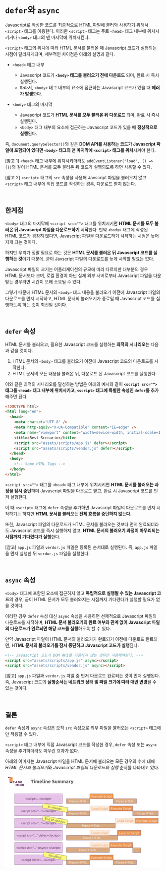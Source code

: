 # `defer`와 `async`

Javascript로 작성한 코드를 최종적으로 HTML 파일에 불러와 사용하기 위해서 `<script>` 태그를 이용한다. 이러한 `<script>` 태그는 주로 `<head>` 태그 내부에 위치시키거나 `<body>` 태그의 맨 마지막에 위치시킨다.

`<script>` 태그의 위치에 따라 HTML 문서를 불러올 때 Javascript 코드가 실행되는 시점이 달라지게되며, 세부적인 차이점은 아래의 설명과 같다.

- `<head>` 태그 내부

  - Javascript 코드가 **`<body>` 태그를 불러오기 전에 다운로드** 되며, 완료 시 즉시 실행된다.
  - 따라서, `<body>` 태그 내부의 요소에 접근하는 Javascript 코드가 있을 때 **에러가 발생**한다.

- `<body>` 태그의 마지막
  - Javascript 코드가 **HTML 문서를 모두 불러온 뒤 다운로드** 되며, 완료 시 즉시 실행된다.
  - `<body>` 태그 내부의 요소에 접근하는 Javascript 코드가 있을 때 **정상적으로 실행**된다.

즉, `document.querySelector()`와 같은 **DOM API를 사용하는 코드가 Javascript 파일에 포함되어 있다면 `<body>` 태그의 맨 마지막에 `<script>` 태그를 위치**시켜야 한다.

[참고 1] `<head>` 태그 내부에 위치시키더라도 `addEventListener("load", () => {})`와 같이 HTML 문서를 모두 불러온 뒤 코드가 실행되도록 하면 사용할 수 있다.

[참고 2] `<script>` 태그의 `src` 속성을 사용해 Javscript 파일을 불러오지 않고 `<script>` 태그 내부에 직접 코드를 작성하는 경우, 다운로드 받지 않는다.

<br>

## 한계점

`<body>` 태그의 마지막에 `<script src="">` 태그를 위치시키면 **HTML 문서를 모두 불러온 뒤 Javascript 파일을 다운로드하기 시작**한다. 만약 `<body>` 태그에 작성된 HTML 코드가 굉장히 많다면, Javascript 파일을 다운로드하기 시작하는 시점은 늦어지게 되는 것이다.

하지만 우리가 정말 필요로 하는 것은 **HTML 문서를 불러온 뒤 Javascript 코드를 실행하는 것**이기 때문에, 굳이 Javscript 파일의 다운로드를 늦게 시작할 필요는 없다.

Javascript 파일의 크기는 어플리케이션의 규모에 따라 다르지만 대부분의 경우 HTML 문서보다 크며, 로컬 환경이 아닌 실제 외부 서버로부터 Javascript 파일을 다운받는 경우라면 시간이 오래 소요될 수 있다.

그렇기 때문에 HTML 문서의 `<body>` 태그 내용을 불러오기 이전에 Javascript 파일의 다운로드를 먼저 시작하고, HTML 문서의 불러오기가 종료될 때 Javascript 코드를 실행하도록 하는 것이 최선일 것이다.

<br>

## `defer` 속성

HTML 문서를 불러오고, 필요한 Javascript 코드를 실행하는 **최적의 시나리오**는 다음과 같을 것이다.

1. HTML 문서의 `<body>` 태그를 불러오기 이전에 Javascript 코드의 다운로드를 시작한다.
2. HTML 문서의 모든 내용을 불러온 뒤, 다운로드 된 Javascript 코드를 실행한다.

이와 같은 최적의 시나리오를 달성하는 방법은 아래의 예시와 같이 **`<script src="">` 태그를 `<head>` 태그 내부에 위치시키고, `<script>` 태그에 특별한 속성인 `defer`를 추가**해주면 된다.

```html
<!DOCTYPE html>
<html lang="en">
  <head>
    <meta charset="UTF-8" />
    <meta http-equiv="X-UA-Compatible" content="IE=edge" />
    <meta name="viewport" content="width=device-width, initial-scale=1.0" />
    <title>Best Scenario</title>
    <script src="assets/scripts/app.js" defer></script>
    <script src="assets/scripts/vendor.js" defer></script>
  </head>
  <body>
    <!-- Some HTML Tags -->
  </body>
</html>
```

`<script src="">` 태그를 `<head>` 태그 내부에 위치시키면 **HTML 문서를 불러오는 과정을 잠시 중단**하며 Javascript 파일을 다운로드 받고, 완료 시 Javascript 코드를 먼저 실행한다.

이 때 `<script>` 태그에 `defer` 속성을 추가하면 Javascript 파일의 다운로드를 먼저 시작하기는 하지만 **HTML 문서를 불러오는 전체 흐름을 중단하지 않는다.**

또한, Javascript 파일의 다운로드가 HTML 문서를 불러오는 것보다 먼저 완료되더라도 Javascript 코드를 즉시 실행하지 않고, **HTML 문서의 불러오기 과정이 마무리되는 시점까지 기다렸다가 실행**한다.

[참고] `app.js` 파일과 `verdor.js` 파일은 등록된 순서대로 실행된다. 즉, `app.js` 파일을 먼저 실행한 뒤 `verdor.js` 파일을 실행한다.

<br>

## `async` 속성

`<body>` 태그에 포함된 요소에 접근하지 않고 **독립적으로 실행될 수 있는 Javascript 코드**의 경우, 굳이 HTML 문서가 모두 불러와지는 시점까지 기다렸다가 실행할 필요가 없을 것이다.

이러한 경우 `defer` 속성 대신 `async` 속성을 사용하면 선제적으로 Javascript 파일의 다운로드를 시작하며, **HTML 문서 불러오기의 완료 여부와 관계 없이 Javascript 파일의 다운로드가 완료되면 해당 코드를 실행**하도록 할 수 있다.

만약 Javascript 파일이 HTML 문서의 불러오기가 완료되기 이전에 다운로드 완료되면, **HTML 문서의 불러오기를 잠시 중단하고 Javascript 코드가 실행**된다.

```html
<!-- Javascript 코드가 DOM API를 사용하지 않는 경우만 사용해야한다. -->
<script src="assets/scripts/app.js" async></script>
<script src="assets/scripts/vendor.js" async></script>
```

[참고] `app.js` 파일과 `verdor.js` 파일 중 먼저 다운로드 완료되는 것이 먼저 실행된다. 즉, Javascript 코드의 **실행순서는 네트워크 상태 및 파일 크기에 따라 매번 변경**될 수 있는 것이다.

<br>

## 결론

`defer` 속성과 `async` 속성은 오직 `src` 속성으로 외부 파일을 불러오는 `<script>` 태그에만 적용할 수 있다.

`<script>` 태그 내부에 직접 Javascript 코드를 작성한 경우, `defer` 속성 또는 `async` 속성을 추가하더라도 아무런 효과가 없다.

아래의 이미지는 Javascript 파일을 HTML 문서에 불러오는 모든 경우의 수에 대해 *HTML 문서의 불러오기*와 _Javascript 파일의 다운로드와 실행_ 순서를 나타내고 있다.

![Defer vs. Async](./DeferAndAsync.png)
